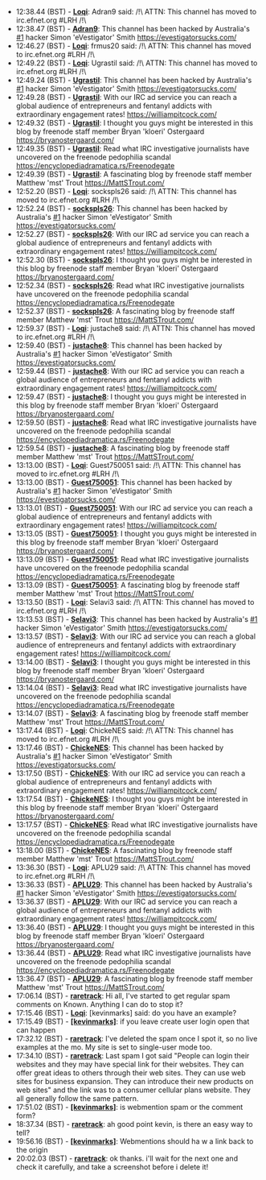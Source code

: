 * <a id="12:38.44">12:38.44 (BST)</a> - __[Loqi](https://github.com/Loqi)__: Adran9 said: /!\ ATTN: This channel has moved to irc.efnet.org #LRH /!\
* <a id="12:38.47">12:38.47 (BST)</a> - __[Adran9](https://github.com/Adran9)__: This channel has been hacked by Australia's <a href="https://github.com/idno/Known/issues/1">#1</a> hacker Simon 'eVestigator' Smith https://evestigatorsucks.com/
* <a id="12:46.27">12:46.27 (BST)</a> - __[Loqi](https://github.com/Loqi)__: frmus20 said: /!\ ATTN: This channel has moved to irc.efnet.org #LRH /!\
* <a id="12:49.22">12:49.22 (BST)</a> - __[Loqi](https://github.com/Loqi)__: Ugrastil said: /!\ ATTN: This channel has moved to irc.efnet.org #LRH /!\
* <a id="12:49.24">12:49.24 (BST)</a> - __[Ugrastil](https://github.com/Ugrastil)__: This channel has been hacked by Australia's <a href="https://github.com/idno/Known/issues/1">#1</a> hacker Simon 'eVestigator' Smith https://evestigatorsucks.com/
* <a id="12:49.28">12:49.28 (BST)</a> - __[Ugrastil](https://github.com/Ugrastil)__: With our IRC ad service you can reach a global audience of entrepreneurs and fentanyl addicts with extraordinary engagement rates! https://williampitcock.com/
* <a id="12:49.32">12:49.32 (BST)</a> - __[Ugrastil](https://github.com/Ugrastil)__: I thought you guys might be interested in this blog by freenode staff member Bryan 'kloeri' Ostergaard https://bryanostergaard.com/
* <a id="12:49.35">12:49.35 (BST)</a> - __[Ugrastil](https://github.com/Ugrastil)__: Read what IRC investigative journalists have uncovered on the freenode pedophilia scandal https://encyclopediadramatica.rs/Freenodegate
* <a id="12:49.39">12:49.39 (BST)</a> - __[Ugrastil](https://github.com/Ugrastil)__: A fascinating blog by freenode staff member Matthew 'mst' Trout https://MattSTrout.com/
* <a id="12:52.20">12:52.20 (BST)</a> - __[Loqi](https://github.com/Loqi)__: sockspls26 said: /!\ ATTN: This channel has moved to irc.efnet.org #LRH /!\
* <a id="12:52.24">12:52.24 (BST)</a> - __[sockspls26](https://github.com/sockspls26)__: This channel has been hacked by Australia's <a href="https://github.com/idno/Known/issues/1">#1</a> hacker Simon 'eVestigator' Smith https://evestigatorsucks.com/
* <a id="12:52.27">12:52.27 (BST)</a> - __[sockspls26](https://github.com/sockspls26)__: With our IRC ad service you can reach a global audience of entrepreneurs and fentanyl addicts with extraordinary engagement rates! https://williampitcock.com/
* <a id="12:52.30">12:52.30 (BST)</a> - __[sockspls26](https://github.com/sockspls26)__: I thought you guys might be interested in this blog by freenode staff member Bryan 'kloeri' Ostergaard https://bryanostergaard.com/
* <a id="12:52.34">12:52.34 (BST)</a> - __[sockspls26](https://github.com/sockspls26)__: Read what IRC investigative journalists have uncovered on the freenode pedophilia scandal https://encyclopediadramatica.rs/Freenodegate
* <a id="12:52.37">12:52.37 (BST)</a> - __[sockspls26](https://github.com/sockspls26)__: A fascinating blog by freenode staff member Matthew 'mst' Trout https://MattSTrout.com/
* <a id="12:59.37">12:59.37 (BST)</a> - __[Loqi](https://github.com/Loqi)__: justache8 said: /!\ ATTN: This channel has moved to irc.efnet.org #LRH /!\
* <a id="12:59.40">12:59.40 (BST)</a> - __[justache8](https://github.com/justache8)__: This channel has been hacked by Australia's <a href="https://github.com/idno/Known/issues/1">#1</a> hacker Simon 'eVestigator' Smith https://evestigatorsucks.com/
* <a id="12:59.44">12:59.44 (BST)</a> - __[justache8](https://github.com/justache8)__: With our IRC ad service you can reach a global audience of entrepreneurs and fentanyl addicts with extraordinary engagement rates! https://williampitcock.com/
* <a id="12:59.47">12:59.47 (BST)</a> - __[justache8](https://github.com/justache8)__: I thought you guys might be interested in this blog by freenode staff member Bryan 'kloeri' Ostergaard https://bryanostergaard.com/
* <a id="12:59.50">12:59.50 (BST)</a> - __[justache8](https://github.com/justache8)__: Read what IRC investigative journalists have uncovered on the freenode pedophilia scandal https://encyclopediadramatica.rs/Freenodegate
* <a id="12:59.54">12:59.54 (BST)</a> - __[justache8](https://github.com/justache8)__: A fascinating blog by freenode staff member Matthew 'mst' Trout https://MattSTrout.com/
* <a id="13:13.00">13:13.00 (BST)</a> - __[Loqi](https://github.com/Loqi)__: Guest750051 said: /!\ ATTN: This channel has moved to irc.efnet.org #LRH /!\
* <a id="13:13.00">13:13.00 (BST)</a> - __[Guest750051](https://github.com/Guest750051)__: This channel has been hacked by Australia's <a href="https://github.com/idno/Known/issues/1">#1</a> hacker Simon 'eVestigator' Smith https://evestigatorsucks.com/
* <a id="13:13.01">13:13.01 (BST)</a> - __[Guest750051](https://github.com/Guest750051)__: With our IRC ad service you can reach a global audience of entrepreneurs and fentanyl addicts with extraordinary engagement rates! https://williampitcock.com/
* <a id="13:13.05">13:13.05 (BST)</a> - __[Guest750051](https://github.com/Guest750051)__: I thought you guys might be interested in this blog by freenode staff member Bryan 'kloeri' Ostergaard https://bryanostergaard.com/
* <a id="13:13.09">13:13.09 (BST)</a> - __[Guest750051](https://github.com/Guest750051)__: Read what IRC investigative journalists have uncovered on the freenode pedophilia scandal https://encyclopediadramatica.rs/Freenodegate
* <a id="13:13.09">13:13.09 (BST)</a> - __[Guest750051](https://github.com/Guest750051)__: A fascinating blog by freenode staff member Matthew 'mst' Trout https://MattSTrout.com/
* <a id="13:13.50">13:13.50 (BST)</a> - __[Loqi](https://github.com/Loqi)__: Selavi3 said: /!\ ATTN: This channel has moved to irc.efnet.org #LRH /!\
* <a id="13:13.53">13:13.53 (BST)</a> - __[Selavi3](https://github.com/Selavi3)__: This channel has been hacked by Australia's <a href="https://github.com/idno/Known/issues/1">#1</a> hacker Simon 'eVestigator' Smith https://evestigatorsucks.com/
* <a id="13:13.57">13:13.57 (BST)</a> - __[Selavi3](https://github.com/Selavi3)__: With our IRC ad service you can reach a global audience of entrepreneurs and fentanyl addicts with extraordinary engagement rates! https://williampitcock.com/
* <a id="13:14.00">13:14.00 (BST)</a> - __[Selavi3](https://github.com/Selavi3)__: I thought you guys might be interested in this blog by freenode staff member Bryan 'kloeri' Ostergaard https://bryanostergaard.com/
* <a id="13:14.04">13:14.04 (BST)</a> - __[Selavi3](https://github.com/Selavi3)__: Read what IRC investigative journalists have uncovered on the freenode pedophilia scandal https://encyclopediadramatica.rs/Freenodegate
* <a id="13:14.07">13:14.07 (BST)</a> - __[Selavi3](https://github.com/Selavi3)__: A fascinating blog by freenode staff member Matthew 'mst' Trout https://MattSTrout.com/
* <a id="13:17.44">13:17.44 (BST)</a> - __[Loqi](https://github.com/Loqi)__: ChickeNES said: /!\ ATTN: This channel has moved to irc.efnet.org #LRH /!\
* <a id="13:17.46">13:17.46 (BST)</a> - __[ChickeNES](https://github.com/ChickeNES)__: This channel has been hacked by Australia's <a href="https://github.com/idno/Known/issues/1">#1</a> hacker Simon 'eVestigator' Smith https://evestigatorsucks.com/
* <a id="13:17.50">13:17.50 (BST)</a> - __[ChickeNES](https://github.com/ChickeNES)__: With our IRC ad service you can reach a global audience of entrepreneurs and fentanyl addicts with extraordinary engagement rates! https://williampitcock.com/
* <a id="13:17.54">13:17.54 (BST)</a> - __[ChickeNES](https://github.com/ChickeNES)__: I thought you guys might be interested in this blog by freenode staff member Bryan 'kloeri' Ostergaard https://bryanostergaard.com/
* <a id="13:17.57">13:17.57 (BST)</a> - __[ChickeNES](https://github.com/ChickeNES)__: Read what IRC investigative journalists have uncovered on the freenode pedophilia scandal https://encyclopediadramatica.rs/Freenodegate
* <a id="13:18.00">13:18.00 (BST)</a> - __[ChickeNES](https://github.com/ChickeNES)__: A fascinating blog by freenode staff member Matthew 'mst' Trout https://MattSTrout.com/
* <a id="13:36.30">13:36.30 (BST)</a> - __[Loqi](https://github.com/Loqi)__: APLU29 said: /!\ ATTN: This channel has moved to irc.efnet.org #LRH /!\
* <a id="13:36.33">13:36.33 (BST)</a> - __[APLU29](https://github.com/APLU29)__: This channel has been hacked by Australia's <a href="https://github.com/idno/Known/issues/1">#1</a> hacker Simon 'eVestigator' Smith https://evestigatorsucks.com/
* <a id="13:36.37">13:36.37 (BST)</a> - __[APLU29](https://github.com/APLU29)__: With our IRC ad service you can reach a global audience of entrepreneurs and fentanyl addicts with extraordinary engagement rates! https://williampitcock.com/
* <a id="13:36.40">13:36.40 (BST)</a> - __[APLU29](https://github.com/APLU29)__: I thought you guys might be interested in this blog by freenode staff member Bryan 'kloeri' Ostergaard https://bryanostergaard.com/
* <a id="13:36.44">13:36.44 (BST)</a> - __[APLU29](https://github.com/APLU29)__: Read what IRC investigative journalists have uncovered on the freenode pedophilia scandal https://encyclopediadramatica.rs/Freenodegate
* <a id="13:36.47">13:36.47 (BST)</a> - __[APLU29](https://github.com/APLU29)__: A fascinating blog by freenode staff member Matthew 'mst' Trout https://MattSTrout.com/
* <a id="17:06.14">17:06.14 (BST)</a> - __[raretrack](https://github.com/raretrack)__: Hi all, I've started to get regular spam comments on Known. Anything I can do to stop it?
* <a id="17:15.46">17:15.46 (BST)</a> - __[Loqi](https://github.com/Loqi)__: [kevinmarks] said: do you have an example?
* <a id="17:15.49">17:15.49 (BST)</a> - __[[kevinmarks]](https://github.com/[kevinmarks])__: if you leave create user login open that can happen
* <a id="17:32.12">17:32.12 (BST)</a> - __[raretrack](https://github.com/raretrack)__: I've deleted the spam once I spot it, so no live examples at the mo. My site is set to single-user mode too.
* <a id="17:34.10">17:34.10 (BST)</a> - __[raretrack](https://github.com/raretrack)__: Last spam I got said "People can login their websites and they may have special link for their websites. They can offer great ideas to others through their web sites. They can use web sites for business expansion. They can introduce their new products on web sites" and the link was to a consumer cellular plans website. They all generally follow the same pattern.
* <a id="17:51.02">17:51.02 (BST)</a> - __[[kevinmarks]](https://github.com/[kevinmarks])__: is webmention spam or the comment form?
* <a id="18:37.34">18:37.34 (BST)</a> - __[raretrack](https://github.com/raretrack)__: ah good point kevin, is there an easy way to tell?
* <a id="19:56.16">19:56.16 (BST)</a> - __[[kevinmarks]](https://github.com/[kevinmarks])__: Webmentions should ha w a link back to the origin
* <a id="20:02.03">20:02.03 (BST)</a> - __[raretrack](https://github.com/raretrack)__: ok thanks.  i'll wait for the next one and check it carefully, and take a screenshot before i delete it!
